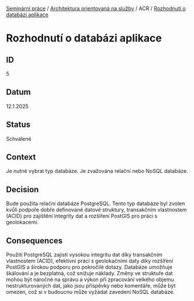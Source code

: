 [Seminární práce](../../../README.md) / [Architektura orientovaná na služby](../../README.md) / ACR / [Rozhodnutí o databázi aplikace](README.md)

# Rozhodnutí o databázi aplikace

## ID
5

## Datum
12.1.2025

## Status
Schválené

## Context
Je nutné vybrat typ databáze. Je zvažována relační nebo NoSQL databáze.

## Decision
Bude použita relační databáze PostgreSQL. Tento typ databáze byl zvolen kvůli podpoře dobře definované datové struktury, transakčním vlastnostem (ACID) pro zajištění integrity dat a rozšíření PostGIS pro práci s geolokacemi.

## Consequences
Použití PostgreSQL zajistí vysokou integritu dat díky transakčním vlastnostem (ACID), efektivní práci s geolokačními daty díky rozšíření PostGIS a širokou podporu pro pokročilé dotazy. Databáze umožňuje škálování a je bezplatná, což snižuje náklady. Změny ve struktuře dat mohou být náročné na správu a výkon při zpracování velkého objemu nestrukturovaných dat, jako jsou příspěvky nebo komentáře, může být omezen, což si v budoucnu může vyžádat zavedení NoSQL databáze.
